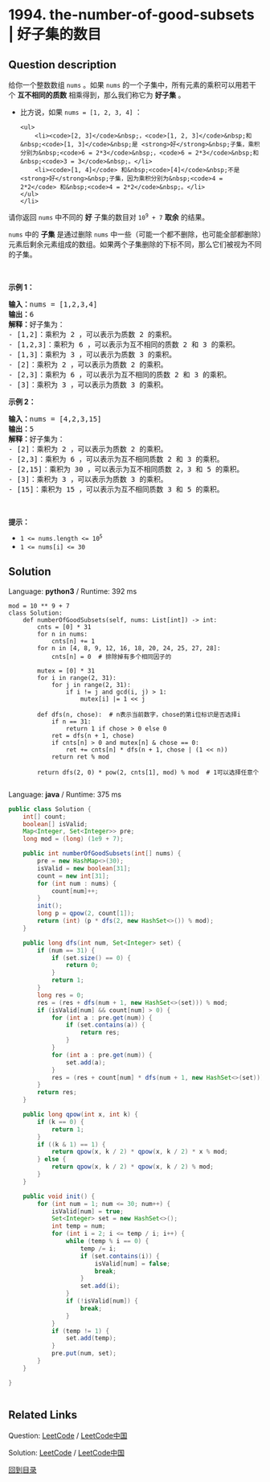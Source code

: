 ﻿# 1994. the-number-of-good-subsets | 好子集的数目

## Question description

<!--If you want to use the English description, use <p>You are given an integer array <code>nums</code>. We call a subset of <code>nums</code> <strong>good</strong> if its product can be represented as a product of one or more <strong>distinct prime</strong> numbers.</p>

<ul>
	<li>For example, if <code>nums = [1, 2, 3, 4]</code>:

	<ul>
		<li><code>[2, 3]</code>, <code>[1, 2, 3]</code>, and <code>[1, 3]</code> are <strong>good</strong> subsets with products <code>6 = 2*3</code>, <code>6 = 2*3</code>, and <code>3 = 3</code> respectively.</li>
		<li><code>[1, 4]</code> and <code>[4]</code> are not <strong>good</strong> subsets with products <code>4 = 2*2</code> and <code>4 = 2*2</code> respectively.</li>
	</ul>
	</li>
</ul>

<p>Return <em>the number of different <strong>good</strong> subsets in </em><code>nums</code><em> <strong>modulo</strong> </em><code>10<sup>9</sup> + 7</code>.</p>

<p>A <strong>subset</strong> of <code>nums</code> is any array that can be obtained by deleting some (possibly none or all) elements from <code>nums</code>. Two subsets are different if and only if the chosen indices to delete are different.</p>

<p>&nbsp;</p>
<p><strong>Example 1:</strong></p>

<pre>
<strong>Input:</strong> nums = [1,2,3,4]
<strong>Output:</strong> 6
<strong>Explanation:</strong> The good subsets are:
- [1,2]: product is 2, which is the product of distinct prime 2.
- [1,2,3]: product is 6, which is the product of distinct primes 2 and 3.
- [1,3]: product is 3, which is the product of distinct prime 3.
- [2]: product is 2, which is the product of distinct prime 2.
- [2,3]: product is 6, which is the product of distinct primes 2 and 3.
- [3]: product is 3, which is the product of distinct prime 3.
</pre>

<p><strong>Example 2:</strong></p>

<pre>
<strong>Input:</strong> nums = [4,2,3,15]
<strong>Output:</strong> 5
<strong>Explanation:</strong> The good subsets are:
- [2]: product is 2, which is the product of distinct prime 2.
- [2,3]: product is 6, which is the product of distinct primes 2 and 3.
- [2,15]: product is 30, which is the product of distinct primes 2, 3, and 5.
- [3]: product is 3, which is the product of distinct prime 3.
- [15]: product is 15, which is the product of distinct primes 3 and 5.
</pre>

<p>&nbsp;</p>
<p><strong>Constraints:</strong></p>

<ul>
	<li><code>1 &lt;= nums.length &lt;= 10<sup>5</sup></code></li>
	<li><code>1 &lt;= nums[i] &lt;= 30</code></li>
</ul>
 instead-->
<p>给你一个整数数组&nbsp;<code>nums</code>&nbsp;。如果&nbsp;<code>nums</code>&nbsp;的一个子集中，所有元素的乘积可以用若干个 <strong>互不相同的质数</strong>&nbsp;相乘得到，那么我们称它为&nbsp;<strong>好子集</strong>&nbsp;。</p>

<ul>
	<li>比方说，如果&nbsp;<code>nums = [1, 2, 3, 4]</code>&nbsp;：

	<ul>
		<li><code>[2, 3]</code>&nbsp;，<code>[1, 2, 3]</code>&nbsp;和&nbsp;<code>[1, 3]</code>&nbsp;是 <strong>好</strong>&nbsp;子集，乘积分别为&nbsp;<code>6 = 2*3</code>&nbsp;，<code>6 = 2*3</code>&nbsp;和&nbsp;<code>3 = 3</code>&nbsp;。</li>
		<li><code>[1, 4]</code> 和&nbsp;<code>[4]</code>&nbsp;不是 <strong>好</strong>&nbsp;子集，因为乘积分别为&nbsp;<code>4 = 2*2</code> 和&nbsp;<code>4 = 2*2</code>&nbsp;。</li>
	</ul>
	</li>
</ul>

<p>请你返回 <code>nums</code>&nbsp;中不同的&nbsp;<strong>好</strong>&nbsp;子集的数目对<em>&nbsp;</em><code>10<sup>9</sup> + 7</code>&nbsp;<strong>取余</strong>&nbsp;的结果。</p>

<p><code>nums</code>&nbsp;中的 <strong>子集</strong>&nbsp;是通过删除 <code>nums</code>&nbsp;中一些（可能一个都不删除，也可能全部都删除）元素后剩余元素组成的数组。如果两个子集删除的下标不同，那么它们被视为不同的子集。</p>

<p>&nbsp;</p>

<p><strong>示例 1：</strong></p>

<pre><b>输入：</b>nums = [1,2,3,4]
<b>输出：</b>6
<b>解释：</b>好子集为：
- [1,2]：乘积为 2 ，可以表示为质数 2 的乘积。
- [1,2,3]：乘积为 6 ，可以表示为互不相同的质数 2 和 3 的乘积。
- [1,3]：乘积为 3 ，可以表示为质数 3 的乘积。
- [2]：乘积为 2 ，可以表示为质数 2 的乘积。
- [2,3]：乘积为 6 ，可以表示为互不相同的质数 2 和 3 的乘积。
- [3]：乘积为 3 ，可以表示为质数 3 的乘积。
</pre>

<p><strong>示例 2：</strong></p>

<pre><b>输入：</b>nums = [4,2,3,15]
<b>输出：</b>5
<b>解释：</b>好子集为：
- [2]：乘积为 2 ，可以表示为质数 2 的乘积。
- [2,3]：乘积为 6 ，可以表示为互不相同质数 2 和 3 的乘积。
- [2,15]：乘积为 30 ，可以表示为互不相同质数 2，3 和 5 的乘积。
- [3]：乘积为 3 ，可以表示为质数 3 的乘积。
- [15]：乘积为 15 ，可以表示为互不相同质数 3 和 5 的乘积。
</pre>

<p>&nbsp;</p>

<p><strong>提示：</strong></p>

<ul>
	<li><code>1 &lt;= nums.length &lt;= 10<sup>5</sup></code></li>
	<li><code>1 &lt;= nums[i] &lt;= 30</code></li>
</ul>




## Solution

Language: **python3**  /  Runtime: 392 ms

```python3
mod = 10 ** 9 + 7
class Solution:
    def numberOfGoodSubsets(self, nums: List[int]) -> int:
        cnts = [0] * 31
        for n in nums:
            cnts[n] += 1
        for n in [4, 8, 9, 12, 16, 18, 20, 24, 25, 27, 28]:
            cnts[n] = 0  # 排除掉有多个相同因子的

        mutex = [0] * 31
        for i in range(2, 31):
            for j in range(2, 31):
                if i != j and gcd(i, j) > 1:
                    mutex[i] |= 1 << j

        def dfs(n, chose):  # n表示当前数字，chose的第i位标识是否选择i
            if n == 31:
                return 1 if chose > 0 else 0
            ret = dfs(n + 1, chose)
            if cnts[n] > 0 and mutex[n] & chose == 0:
                ret += cnts[n] * dfs(n + 1, chose | (1 << n))
            return ret % mod

        return dfs(2, 0) * pow(2, cnts[1], mod) % mod  # 1可以选择任意个


```

Language: **java**  /  Runtime: 375 ms

```java
public class Solution {
    int[] count;
    boolean[] isValid;
    Map<Integer, Set<Integer>> pre;
    long mod = (long) (1e9 + 7);

    public int numberOfGoodSubsets(int[] nums) {
        pre = new HashMap<>(30);
        isValid = new boolean[31];
        count = new int[31];
        for (int num : nums) {
            count[num]++;
        }
        init();
        long p = qpow(2, count[1]);
        return (int) (p * dfs(2, new HashSet<>()) % mod);
    }

    public long dfs(int num, Set<Integer> set) {
        if (num == 31) {
            if (set.size() == 0) {
                return 0;
            }
            return 1;
        }
        long res = 0;
        res = (res + dfs(num + 1, new HashSet<>(set))) % mod;
        if (isValid[num] && count[num] > 0) {
            for (int a : pre.get(num)) {
                if (set.contains(a)) {
                    return res;
                }
            }
            for (int a : pre.get(num)) {
                set.add(a);
            }
            res = (res + count[num] * dfs(num + 1, new HashSet<>(set))) % mod;
        }
        return res;
    }

    public long qpow(int x, int k) {
        if (k == 0) {
            return 1;
        }
        if ((k & 1) == 1) {
            return qpow(x, k / 2) * qpow(x, k / 2) * x % mod;
        } else {
            return qpow(x, k / 2) * qpow(x, k / 2) % mod;
        }
    }

    public void init() {
        for (int num = 1; num <= 30; num++) {
            isValid[num] = true;
            Set<Integer> set = new HashSet<>();
            int temp = num;
            for (int i = 2; i <= temp / i; i++) {
                while (temp % i == 0) {
                    temp /= i;
                    if (set.contains(i)) {
                        isValid[num] = false;
                        break;
                    }
                    set.add(i);
                }
                if (!isValid[num]) {
                    break;
                }
            }
            if (temp != 1) {
                set.add(temp);
            }
            pre.put(num, set);
        }
    }

}



```



## Related Links

Question: [LeetCode](https://leetcode.com/problems/the-number-of-good-subsets/description/)  /  [LeetCode中国](https://leetcode-cn.com/problems/the-number-of-good-subsets/description/)

Solution: [LeetCode](https://leetcode.com/articles/the-number-of-good-subsets/)  /  [LeetCode中国](https://leetcode-cn.com/articles/the-number-of-good-subsets/)

[回到目录](../README.md)
